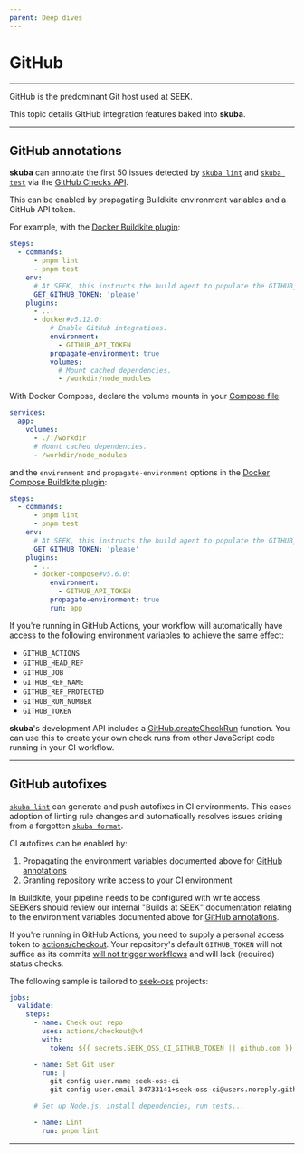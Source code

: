 ```yaml
---
parent: Deep dives
---
```


# GitHub

---

GitHub is the predominant Git host used at SEEK.

This topic details GitHub integration features baked into **skuba**.

---

## GitHub annotations

**skuba** can annotate the first 50 issues detected by [`skuba lint`] and [`skuba test`] via the [GitHub Checks API].

This can be enabled by propagating Buildkite environment variables and a GitHub API token.

For example, with the [Docker Buildkite plugin]:

```yaml
steps:
  - commands:
      - pnpm lint
      - pnpm test
    env:
      # At SEEK, this instructs the build agent to populate the GITHUB_API_TOKEN environment variable for this step.
      GET_GITHUB_TOKEN: 'please'
    plugins:
      - ...
      - docker#v5.12.0:
          # Enable GitHub integrations.
          environment:
            - GITHUB_API_TOKEN
          propagate-environment: true
          volumes:
            # Mount cached dependencies.
            - /workdir/node_modules
```

With Docker Compose, declare the volume mounts in your [Compose file]:

```yaml
services:
  app:
    volumes:
      - ./:/workdir
      # Mount cached dependencies.
      - /workdir/node_modules
```

and the `environment` and `propagate-environment` options in the [Docker Compose Buildkite plugin]:

```yaml
steps:
  - commands:
      - pnpm lint
      - pnpm test
    env:
      # At SEEK, this instructs the build agent to populate the GITHUB_API_TOKEN environment variable for this step.
      GET_GITHUB_TOKEN: 'please'
    plugins:
      - ...
      - docker-compose#v5.6.0:
          environment:
            - GITHUB_API_TOKEN
          propagate-environment: true
          run: app
```

If you're running in GitHub Actions,
your workflow will automatically have access to the following environment variables to achieve the same effect:

- `GITHUB_ACTIONS`
- `GITHUB_HEAD_REF`
- `GITHUB_JOB`
- `GITHUB_REF_NAME`
- `GITHUB_REF_PROTECTED`
- `GITHUB_RUN_NUMBER`
- `GITHUB_TOKEN`

**skuba**'s development API includes a [GitHub.createCheckRun] function.
You can use this to create your own check runs from other JavaScript code running in your CI workflow.

---

## GitHub autofixes

[`skuba lint`] can generate and push autofixes in CI environments.
This eases adoption of linting rule changes and automatically resolves issues arising from a forgotten [`skuba format`].

CI autofixes can be enabled by:

1. Propagating the environment variables documented above for [GitHub annotations](#github-annotations)
2. Granting repository write access to your CI environment

In Buildkite, your pipeline needs to be configured with write access.
SEEKers should review our internal "Builds at SEEK" documentation relating to the environment variables documented above for [GitHub annotations](#github-annotations).

If you're running in GitHub Actions,
you need to supply a personal access token to [actions/checkout].
Your repository's default `GITHUB_TOKEN` will not suffice as its commits [will not trigger workflows] and will lack (required) status checks.

The following sample is tailored to [seek-oss] projects:

<!-- {% raw %} -->

```yaml
jobs:
  validate:
    steps:
      - name: Check out repo
        uses: actions/checkout@v4
        with:
          token: ${{ secrets.SEEK_OSS_CI_GITHUB_TOKEN || github.com }}

      - name: Set Git user
        run: |
          git config user.name seek-oss-ci
          git config user.email 34733141+seek-oss-ci@users.noreply.github.com

      # Set up Node.js, install dependencies, run tests...

      - name: Lint
        run: pnpm lint
```

<!-- {% endraw %} -->

---

[`skuba format`]: ../cli/lint.md#skuba-format
[`skuba lint`]: ../cli/lint.md#skuba-lint
[`skuba test`]: ../cli/test.md#skuba-test
[actions/checkout]: https://github.com/actions/checkout
[Compose file]: https://docs.docker.com/compose/compose-file
[Docker Buildkite plugin]: https://github.com/buildkite-plugins/docker-buildkite-plugin
[Docker Compose Buildkite plugin]: https://github.com/buildkite-plugins/docker-compose-buildkite-plugin
[GitHub Checks API]: https://docs.github.com/en/rest/reference/checks/
[GitHub.createCheckRun]: ../development-api/github.md#createcheckrun
[seek-oss]: https://github.com/seek-oss
[will not trigger workflows]: https://docs.github.com/en/actions/using-workflows/triggering-a-workflow#triggering-a-workflow-from-a-workflow
